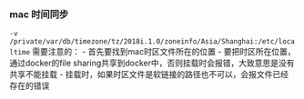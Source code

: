 ### mac 时间同步
`-v /private/var/db/timezone/tz/2018i.1.0/zoneinfo/Asia/Shanghai:/etc/localtime`
需要注意的：
    - 首先要找到mac时区文件所在的位置
    - 要把时区所在位置，通过docker的file sharing共享到docker中，否则挂载时会报错，大致意思是没有共享不能挂载
    - 挂载时，如果时区文件是软链接的路径也不可以，会报文件已经存在的错误

